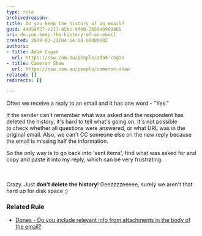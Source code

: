```yaml
---
type: rule
archivedreason: 
title: Do you keep the history of an email?
guid: 44054f27-c217-45bc-9feb-2b59e09d0885
uri: do-you-keep-the-history-of-an-email
created: 2009-03-23T04:14:04.0000000Z
authors:
- title: Adam Cogan
  url: https://ssw.com.au/people/adam-cogan
- title: Cameron Shaw
  url: https://ssw.com.au/people/cameron-shaw
related: []
redirects: []

---
```



<p class="ssw15-rteElement-P">Often we receive a reply to an email and it has one word - &quot;Yes.&quot; <br></p><p class="ssw15-rteElement-P">If the sender can't remember what was asked and the respondent has deleted the history, it's hard to tell what's going on. It's not possible to&#160;check whether all questions were answered, or what&#160;URL was in the original email.&#160;Also, we&#160;can't CC someone else on the new reply because the email is missing half the information.&#160;</p><p class="ssw15-rteElement-P">So the only way is to go back into 'sent items', find what was asked&#160;for and copy and paste it into my reply, which can be very frustrating.<br></p>
<br><excerpt class='endintro'></excerpt><br>
Crazy. Just <b>don't delete the history</b>! Geezzzzeeeee, surely we aren't that hard up for disk space ;)​<h3 class="ssw15-rteElement-H3">Related Rule <br></h3><p><ul><li><a href=/dones-do-you-include-relevant-info-from-attachments-in-the-body-of-the-email>Dones - Do you include relevant info from attachments in the body of the email? </a><br></li></ul></p>


